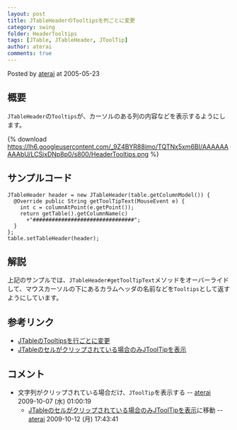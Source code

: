 ```yaml
---
layout: post
title: JTableHeaderのTooltipsを列ごとに変更
category: swing
folder: HeaderTooltips
tags: [JTable, JTableHeader, JToolTip]
author: aterai
comments: true
---
```


Posted by [aterai](http://terai.xrea.jp/aterai.html) at 2005-05-23

## 概要
`JTableHeader`の`Tooltips`が、カーソルのある列の内容などを表示するようにします。

{% download https://lh6.googleusercontent.com/_9Z4BYR88imo/TQTNx5xm6BI/AAAAAAAAAbU/LCSjxDNp8p0/s800/HeaderTooltips.png %}

## サンプルコード
<pre class="prettyprint"><code>JTableHeader header = new JTableHeader(table.getColumnModel()) {
  @Override public String getToolTipText(MouseEvent e) {
    int c = columnAtPoint(e.getPoint());
    return getTable().getColumnName(c)
      +"################################";
  }
};
table.setTableHeader(header);
</code></pre>

## 解説
上記のサンプルでは、`JTableHeader#getToolTipText`メソッドをオーバーライドして、マウスカーソルの下にあるカラムヘッダの名前などを`Tooltips`として返すようにしています。

## 参考リンク
- [JTableのTooltipsを行ごとに変更](http://terai.xrea.jp/Swing/RowTooltips.html)
- [JTableのセルがクリップされている場合のみJToolTipを表示](http://terai.xrea.jp/Swing/ClippedCellTooltips.html)

<!-- dummy comment line for breaking list -->

## コメント
- 文字列がクリップされている場合だけ、`JToolTip`を表示する -- [aterai](http://terai.xrea.jp/aterai.html) 2009-10-07 (水) 01:00:19
    - [JTableのセルがクリップされている場合のみJToolTipを表示](http://terai.xrea.jp/Swing/ClippedCellTooltips.html)に移動 -- [aterai](http://terai.xrea.jp/aterai.html) 2009-10-12 (月) 17:43:41

<!-- dummy comment line for breaking list -->

